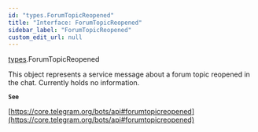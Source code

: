 ```yaml
---
id: "types.ForumTopicReopened"
title: "Interface: ForumTopicReopened"
sidebar_label: "ForumTopicReopened"
custom_edit_url: null
---
```


[types](../modules/types.md).ForumTopicReopened

This object represents a service message about a forum topic reopened in the
chat. Currently holds no information.

**`See`**

[https://core.telegram.org/bots/api#forumtopicreopened](https://core.telegram.org/bots/api#forumtopicreopened)
